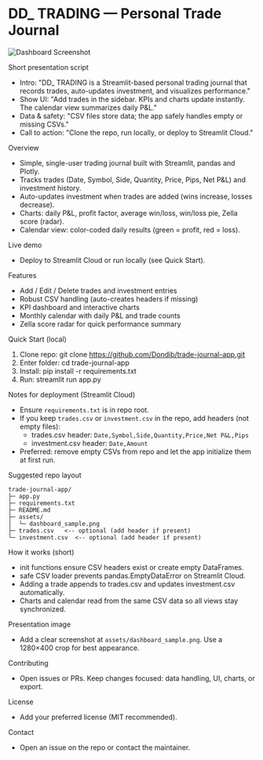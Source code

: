 # DD_ TRADING — Personal Trade Journal

![Dashboard Screenshot](assets/dashboard_sample.png)

Short presentation script
- Intro: "DD_ TRADING is a Streamlit-based personal trading journal that records trades, auto-updates investment, and visualizes performance."
- Show UI: "Add trades in the sidebar. KPIs and charts update instantly. The calendar view summarizes daily P&L."
- Data & safety: "CSV files store data; the app safely handles empty or missing CSVs."
- Call to action: "Clone the repo, run locally, or deploy to Streamlit Cloud."

Overview
- Simple, single-user trading journal built with Streamlit, pandas and Plotly.
- Tracks trades (Date, Symbol, Side, Quantity, Price, Pips, Net P&L) and investment history.
- Auto-updates investment when trades are added (wins increase, losses decrease).
- Charts: daily P&L, profit factor, average win/loss, win/loss pie, Zella score (radar).
- Calendar view: color-coded daily results (green = profit, red = loss).

Live demo
- Deploy to Streamlit Cloud or run locally (see Quick Start).

Features
- Add / Edit / Delete trades and investment entries
- Robust CSV handling (auto-creates headers if missing)
- KPI dashboard and interactive charts
- Monthly calendar with daily P&L and trade counts
- Zella score radar for quick performance summary

Quick Start (local)
1. Clone repo:
   git clone https://github.com/Dondib/trade-journal-app.git
2. Enter folder:
   cd trade-journal-app
3. Install:
   pip install -r requirements.txt
4. Run:
   streamlit run app.py

Notes for deployment (Streamlit Cloud)
- Ensure `requirements.txt` is in repo root.
- If you keep `trades.csv` or `investment.csv` in the repo, add headers (not empty files):
  - trades.csv header: `Date,Symbol,Side,Quantity,Price,Net P&L,Pips`
  - investment.csv header: `Date,Amount`
- Preferred: remove empty CSVs from repo and let the app initialize them at first run.

Suggested repo layout
```
trade-journal-app/
├─ app.py
├─ requirements.txt
├─ README.md
├─ assets/
│  └─ dashboard_sample.png
├─ trades.csv   <-- optional (add header if present)
└─ investment.csv  <-- optional (add header if present)
```

How it works (short)
- init functions ensure CSV headers exist or create empty DataFrames.
- safe CSV loader prevents pandas.EmptyDataError on Streamlit Cloud.
- Adding a trade appends to trades.csv and updates investment.csv automatically.
- Charts and calendar read from the same CSV data so all views stay synchronized.

Presentation image
- Add a clear screenshot at `assets/dashboard_sample.png`. Use a 1280×400 crop for best appearance.

Contributing
- Open issues or PRs. Keep changes focused: data handling, UI, charts, or export.

License
- Add your preferred license (MIT recommended).

Contact
- Open an issue on the repo or contact the maintainer.
